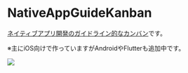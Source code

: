 # NativeAppGuideKanban

[ネイティブアプリ開発のガイドライン的なカンバン](https://github.com/SatoshiN303/NativeAppGuideKanban/projects/1)です。

※主にiOS向けで作っていますがAndroidやFlutterも追加中です。
 
[![](https://user-images.githubusercontent.com/22883147/99041596-93e9dd00-25ce-11eb-9763-a6063582b4aa.png)](https://github.com/SatoshiN303/NativeAppGuideKanban/projects/1) 
